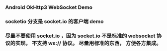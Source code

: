 ### Android OkHttp3 WebSocket Demo


### socketio 分支是 socket.io 的客户端 demo
### 尽量不要使用 socket.io ，因为 socket.io 不是标准的 websocket 协议的实现， 不支持 ws:// 协议。 尽量用标准的东西， 方便各方集成。
